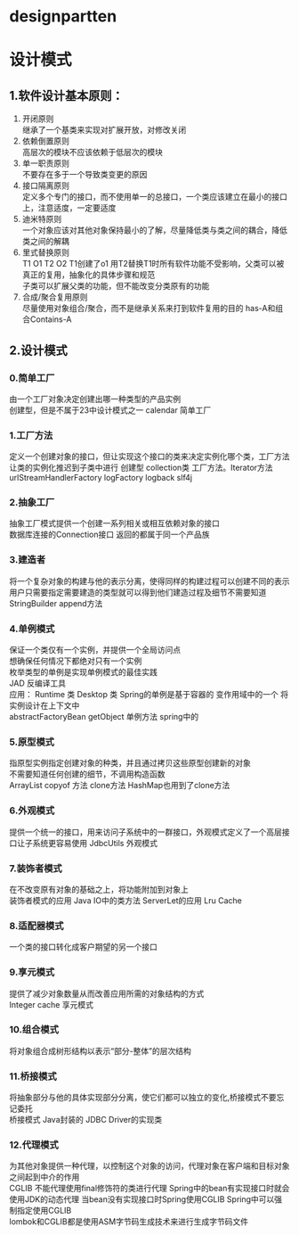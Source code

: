 # designpartten
# 设计模式
## 1.软件设计基本原则：
1. 开闭原则  
继承了一个基类来实现对扩展开放，对修改关闭
2. 依赖倒置原则  
高层次的模块不应该依赖于低层次的模块
3. 单一职责原则  
不要存在多于一个导致类变更的原因
4. 接口隔离原则  
定义多个专门的接口，而不使用单一的总接口，一个类应该建立在最小的接口上，注意适度，一定要适度
5. 迪米特原则  
一个对象应该对其他对象保持最小的了解，尽量降低类与类之间的耦合，降低类之间的解耦  
6. 里式替换原则  
T1 O1 T2 O2 T1创建了o1 用T2替换T1时所有软件功能不受影响，父类可以被真正的复用，抽象化的具体步骤和规范  
子类可以扩展父类的功能，但不能改变分类原有的功能
7. 合成/聚合复用原则  
尽量使用对象组合/聚合，而不是继承关系来打到软件复用的目的 has-A和组合Contains-A

## 2.设计模式
### 0.简单工厂  
由一个工厂对象决定创建出哪一种类型的产品实例  
创建型，但是不属于23中设计模式之一 calendar 简单工厂
### 1.工厂方法  
定义一个创建对象的接口，但让实现这个接口的类来决定实例化哪个类，工厂方法让类的实例化推迟到子类中进行
创建型  collection类  工厂方法。Iterator方法  urlStreamHandlerFactory  logFactory logback slf4j
### 2.抽象工厂
抽象工厂模式提供一个创建一系列相关或相互依赖对象的接口  
数据库连接的Connection接口 返回的都属于同一个产品族
### 3.建造者
将一个复杂对象的构建与他的表示分离，使得同样的构建过程可以创建不同的表示  
用户只需要指定需要建造的类型就可以得到他们建造过程及细节不需要知道
StringBuilder append方法 
### 4.单例模式
保证一个类仅有一个实例，并提供一个全局访问点  
想确保任何情况下都绝对只有一个实例  
枚举类型的单例是实现单例模式的最佳实践  
JAD 反编译工具  
应用：  Runtime 类  Desktop 类   Spring的单例是基于容器的 变作用域中的一个  将实例设计在上下文中   
abstractFactoryBean  getObject  单例方法 spring中的
### 5.原型模式
指原型实例指定创建对象的种类，并且通过拷贝这些原型创建新的对象  
不需要知道任何创建的细节，不调用构造函数  
ArrayList copyof 方法  clone方法  HashMap也用到了clone方法
### 6.外观模式
提供一个统一的接口，用来访问子系统中的一群接口，外观模式定义了一个高层接口让子系统更容易使用
JdbcUtils  外观模式
### 7.装饰者模式
在不改变原有对象的基础之上，将功能附加到对象上  
装饰者模式的应用  Java IO中的类方法  ServerLet的应用  Lru Cache
### 8.适配器模式
一个类的接口转化成客户期望的另一个接口  
### 9.享元模式  
提供了减少对象数量从而改善应用所需的对象结构的方式  
Integer cache 享元模式 
### 10.组合模式
将对象组合成树形结构以表示“部分-整体”的层次结构
### 11.桥接模式
将抽象部分与他的具体实现部分分离，使它们都可以独立的变化,桥接模式不要忘记委托  
桥接模式 Java封装的 JDBC  Driver的实现类
### 12.代理模式
为其他对象提供一种代理，以控制这个对象的访问，代理对象在客户端和目标对象之间起到中介的作用  
CGLIB 不能代理使用final修饰符的类进行代理
Spring中的bean有实现接口时就会使用JDK的动态代理
当bean没有实现接口时Spring使用CGLIB
Spring中可以强制指定使用CGLIB  
lombok和CGLIB都是使用ASM字节码生成技术来进行生成字节码文件
